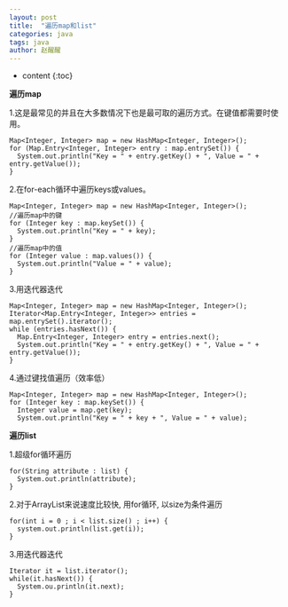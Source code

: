 ```yaml
---
layout: post
title:  "遍历map和list"
categories: java
tags: java
author: 赵醒醒
---
```


* content
{:toc}

**遍历map**

1.这是最常见的并且在大多数情况下也是最可取的遍历方式。在键值都需要时使用。

```
Map<Integer, Integer> map = new HashMap<Integer, Integer>(); 
for (Map.Entry<Integer, Integer> entry : map.entrySet()) { 
  System.out.println("Key = " + entry.getKey() + ", Value = " + entry.getValue()); 
}
```





2.在for-each循环中遍历keys或values。

```
Map<Integer, Integer> map = new HashMap<Integer, Integer>(); 
//遍历map中的键 
for (Integer key : map.keySet()) { 
  System.out.println("Key = " + key); 
} 
//遍历map中的值 
for (Integer value : map.values()) { 
  System.out.println("Value = " + value); 
}
```
3.用迭代器迭代
```
Map<Integer, Integer> map = new HashMap<Integer, Integer>(); 
Iterator<Map.Entry<Integer, Integer>> entries = map.entrySet().iterator(); 
while (entries.hasNext()) { 
  Map.Entry<Integer, Integer> entry = entries.next(); 
  System.out.println("Key = " + entry.getKey() + ", Value = " + entry.getValue()); 
}
```
4.通过键找值遍历（效率低）

```
Map<Integer, Integer> map = new HashMap<Integer, Integer>(); 
for (Integer key : map.keySet()) { 
  Integer value = map.get(key); 
  System.out.println("Key = " + key + ", Value = " + value);
```

**遍历list**

1.超级for循环遍历

```
for(String attribute : list) {
  System.out.println(attribute);
}
```
2.对于ArrayList来说速度比较快, 用for循环, 以size为条件遍历

```
for(int i = 0 ; i < list.size() ; i++) {
  system.out.println(list.get(i));
}
```
3.用迭代器迭代

```
Iterator it = list.iterator();
while(it.hasNext()) {
  System.ou.println(it.next);
}
```

